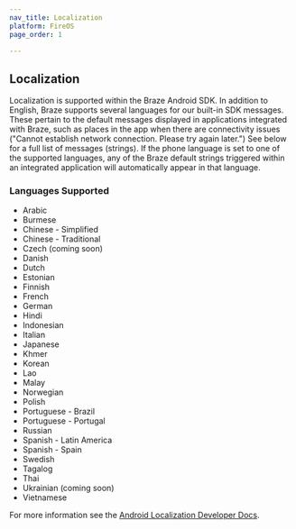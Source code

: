 ```yaml
---
nav_title: Localization
platform: FireOS
page_order: 1

---
```

## Localization

Localization is supported within the Braze Android SDK. In addition to English, Braze supports several languages for our built-in SDK messages. These pertain to the default messages displayed in applications integrated with Braze, such as places in the app when there are connectivity issues ("Cannot establish network connection. Please try again later.") See below for a full list of messages (strings). If the phone language is set to one of the supported languages, any of the Braze default strings triggered within an integrated application will automatically appear in that language.

### Languages Supported

- Arabic
- Burmese
- Chinese - Simplified
- Chinese - Traditional
- Czech (coming soon)
- Danish
- Dutch
- Estonian
- Finnish
- French
- German
- Hindi
- Indonesian
- Italian
- Japanese
- Khmer
- Korean
- Lao
- Malay
- Norwegian
- Polish
- Portuguese - Brazil
- Portuguese - Portugal
- Russian
- Spanish - Latin America
- Spanish - Spain
- Swedish
- Tagalog
- Thai
- Ukrainian (coming soon)
- Vietnamese

For more information see the [Android Localization Developer Docs][3].

[3]: http://developer.android.com/guide/topics/resources/localization.html
